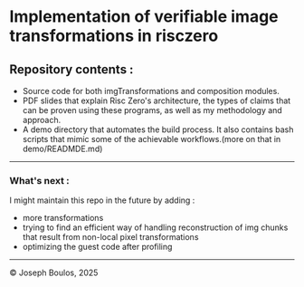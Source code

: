 # Implementation of verifiable image transformations in risczero

## Repository contents : 
- Source code for both imgTransformations and composition modules.
- PDF slides that explain Risc Zero's architecture, the types of claims that can be proven using these programs, as well as my methodology and approach.
- A demo directory that automates the build process. It also contains bash scripts that mimic some of the achievable workflows.(more on that in demo/READMDE.md)

--- 

### What's next : 
I might maintain this repo in the future by adding :
- more transformations  
- trying to find an efficient way of handling reconstruction of img chunks that result from non-local pixel transformations
- optimizing the guest code after profiling 

---

© Joseph Boulos, 2025